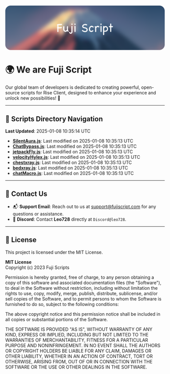 ![Banner](.github/b.webp)

# 🌍 **We are Fuji Script**

Our global team of developers is dedicated to creating powerful, open-source scripts for Rise Client, designed to enhance your experience and unlock new possibilities! 🌟

---
<!-- SCRIPTS_NAVIGATION_START -->
## 📂 **Scripts Directory Navigation**

**Last Updated**: 2025-01-08 10:35:14 UTC

- **[SilentAura.js](scripts/SilentAura.js)**: Last modified on 2025-01-08 10:35:13 UTC
- **[ChatBypass.js](scripts/ChatBypass.js)**: Last modified on 2025-01-08 10:35:13 UTC
- **[jetpackFly.js](scripts/jetpackFly.js)**: Last modified on 2025-01-08 10:35:13 UTC
- **[velocityHylex.js](scripts/velocityHylex.js)**: Last modified on 2025-01-08 10:35:13 UTC
- **[chestxray.js](scripts/chestxray.js)**: Last modified on 2025-01-08 10:35:13 UTC
- **[bedxray.js](scripts/bedxray.js)**: Last modified on 2025-01-08 10:35:13 UTC
- **[chatMacro.js](scripts/chatMacro.js)**: Last modified on 2025-01-08 10:35:13 UTC

<!-- SCRIPTS_NAVIGATION_END -->

---

## 💬 **Contact Us**  
- 📬 **Support Email**: Reach out to us at [support@fujiscript.com](mailto:support@fujiscript.com) for any questions or assistance.  
- 💬 **Discord**: Contact **Leo728** directly at `Discord@leo728`.

---

## 📜 **License**

This project is licensed under the MIT License.  

**MIT License**  
Copyright (c) 2023 Fuji Scripts  

Permission is hereby granted, free of charge, to any person obtaining a copy of this software and associated documentation files (the "Software"), to deal in the Software without restriction, including without limitation the rights to use, copy, modify, merge, publish, distribute, sublicense, and/or sell copies of the Software, and to permit persons to whom the Software is furnished to do so, subject to the following conditions:  

The above copyright notice and this permission notice shall be included in all copies or substantial portions of the Software.  

THE SOFTWARE IS PROVIDED "AS IS", WITHOUT WARRANTY OF ANY KIND, EXPRESS OR IMPLIED, INCLUDING BUT NOT LIMITED TO THE WARRANTIES OF MERCHANTABILITY, FITNESS FOR A PARTICULAR PURPOSE AND NONINFRINGEMENT. IN NO EVENT SHALL THE AUTHORS OR COPYRIGHT HOLDERS BE LIABLE FOR ANY CLAIM, DAMAGES OR OTHER LIABILITY, WHETHER IN AN ACTION OF CONTRACT, TORT OR OTHERWISE, ARISING FROM, OUT OF OR IN CONNECTION WITH THE SOFTWARE OR THE USE OR OTHER DEALINGS IN THE SOFTWARE.  
